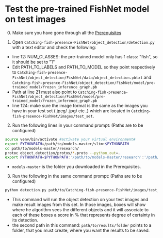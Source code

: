 # Test the pre-trained FishNet model on test images

0. Make sure you have gone through all the <a href='doc/Prerequisites.md'>Prerequisites</a><br>

1. Open `Catching-fish-presence-FishNet/object_detection/detection.py` with a text editor and check the following:
- line 12: NUM_CLASSES: the pre-trained model only has 1 class: "fish", so it should be set to "1"
- Edit PATH_TO_LABELS and PATH_TO_MODEL so they point respectively to `Catching-fish-presence-FishNet/object_detection/FishNet/data/object_detection.pbtxt` and `Catching-fish-presence-FishNet/object_detection/FishNet/model/pre-trained_model/frozen_inference_graph.pb`
- Path at line 21 must also point to `Catching-fish-presence-FishNet/object_detection/FishNet/model/pre-trained_model/frozen_inference_graph.pb`
- line 124: make sure the image format is the same as the images you have in your test set (.jpeg/ .jpg/ etc..) which are located in `Catching-fish-presence-FishNet/images/test_set`.




2. Run the following lines in your command prompt: (Paths are to be configured)
````bash
source venv/bin/activate #activate your virtual environment#
export PYTHONPATH=/path/to/models-master/slim:$PYTHONPATH
cd path/to/models-master/research/
protoc object_detection/protos/*.proto --python_out=.
export PYTHONPATH=$PYTHONPATH:'/path/to/models-master/research':'/path/to/models-master/research/slim'
````
- `models-master` is the folder you downloaded in the Prerequisites.


3. Run the following in the same command prompt: (Paths are to be configured)
````bash
python detection.py path/to/Catching-fish-presence-FishNet/images/test_set path/to/results/folder path/to/Catching-fish-presence-FishNet/object_detection/data/class_list.txt
````
- This command will run the object detection on your test images and make result images from this set. In those images, boxes will show where he algorithm sees the different objects and it will associate to each of these boxes a score in % that represents degree of certainty in its detection.
- the second path in this command: `path/to/results/folder` points to a folder, that you must create, where you want the results to be saved.
